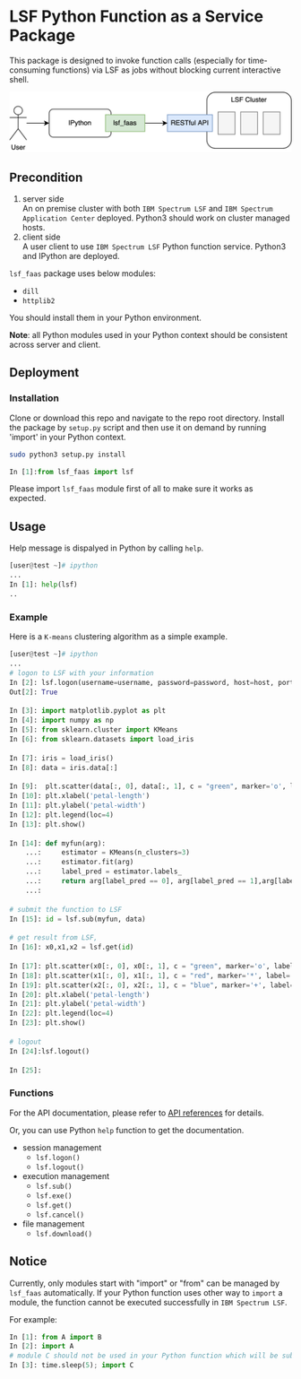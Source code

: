 # LSF Python Function as a Service Package
This package is designed to invoke function calls (especially for time-consuming functions) via LSF as jobs without blocking current interactive shell.

<p align="center"><img src="docs/images/lsf-faas.png"></p>

## Precondition
1. server side  
   An on premise cluster with both `IBM Spectrum LSF` and `IBM Spectrum Application Center` deployed. Python3 should work on cluster managed hosts.
2. client side  
   A user client to use `IBM Spectrum LSF` Python function service. Python3 and IPython are deployed.

`lsf_faas` package uses below modules:
  - `dill`
  - `httplib2`

You should install them in your Python environment.

**Note**: all Python modules used in your Python context should be consistent across server and client.

## Deployment
### Installation
Clone or download this repo and navigate to the repo root directory. Install the package by `setup.py` script and then use it on demand by running 'import' in your Python context.
```bash
sudo python3 setup.py install
```
```python
In [1]:from lsf_faas import lsf
```
Please import `lsf_faas` module first of all to make sure it works as expected.

## Usage
Help message is dispalyed in Python by calling `help`.
```python
[user@test ~]# ipython
...
In [1]: help(lsf)
..
```

### Example
Here is a `K-means` clustering algorithm as a simple example.

```python
[user@test ~]# ipython
...
# logon to LSF with your information
In [2]: lsf.logon(username=username, password=password, host=host, port=port, isHttps=False)
Out[2]: True

In [3]: import matplotlib.pyplot as plt
In [4]: import numpy as np
In [5]: from sklearn.cluster import KMeans
In [6]: from sklearn.datasets import load_iris

In [7]: iris = load_iris()
In [8]: data = iris.data[:]

In [9]:  plt.scatter(data[:, 0], data[:, 1], c = "green", marker='o', label='label')
In [10]: plt.xlabel('petal-length')
In [11]: plt.ylabel('petal-width')
In [12]: plt.legend(loc=4)
In [13]: plt.show()

In [14]: def myfun(arg):
    ...:     estimator = KMeans(n_clusters=3)
    ...:     estimator.fit(arg)
    ...:     label_pred = estimator.labels_
    ...:     return arg[label_pred == 0], arg[label_pred == 1],arg[label_pred == 2]
    ...:

# submit the function to LSF
In [15]: id = lsf.sub(myfun, data)

# get result from LSF,
In [16]: x0,x1,x2 = lsf.get(id)

In [17]: plt.scatter(x0[:, 0], x0[:, 1], c = "green", marker='o', label='label1')
In [18]: plt.scatter(x1[:, 0], x1[:, 1], c = "red", marker='*', label='label2')
In [19]: plt.scatter(x2[:, 0], x2[:, 1], c = "blue", marker='+', label='label3')
In [20]: plt.xlabel('petal-length')
In [21]: plt.ylabel('petal-width')
In [22]: plt.legend(loc=4)
In [23]: plt.show()

# logout
In [24]:lsf.logout()

In [25]:
```

### Functions
For the API documentation, please refer to [API references](docs/api.md) for details.

Or, you can use Python `help` function to get the documentation.
- session management
  - `lsf.logon()`
  - `lsf.logout()`
- execution management
  - `lsf.sub()`
  - `lsf.exe()`
  - `lsf.get()`
  - `lsf.cancel()`
- file management
  - `lsf.download()`

## Notice
Currently, only modules start with "import" or "from" can be managed by `lsf_faas` automatically. If your Python function uses other way to `import` a module, the function cannot be executed successfully in `IBM Spectrum LSF`.

For example:
```python
In [1]: from A import B
In [2]: import A
# module C should not be used in your Python function which will be submit to LSF
In [3]: time.sleep(5); import C
```

